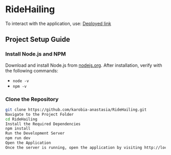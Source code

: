 # **RideHailing**

To interact with the application, use: [Deployed link](https://ridehailing.netlify.app/)

## **Project Setup Guide**

### **Install Node.js and NPM**
Download and install Node.js from [nodejs.org](https://nodejs.org). After installation, verify with the following commands:
- `node -v`
- `npm -v`

### **Clone the Repository**
```bash
git clone https://github.com/karobia-anastasia/RideHailing.git
Navigate to the Project Folder
cd RideHailing
Install the Required Dependencies
npm install
Run the Development Server
npm run dev
Open the Application
Once the server is running, open the application by visiting http://localhost:5173 in your web browser.
